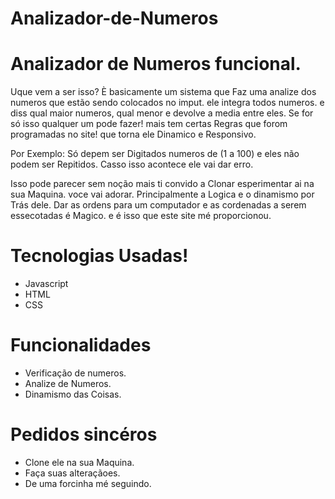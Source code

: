 # Analizador-de-Numeros
# Analizador de Numeros funcional.
 

Uque vem a ser isso? È basicamente um sistema que Faz uma analize dos numeros que estão sendo colocados no imput. ele integra todos numeros. e diss qual maior numeros, qual menor e devolve  a media entre eles. 
Se for só isso qualquer um pode fazer! mais tem certas Regras que forom programadas no site! que torna ele Dinamico e Responsivo. 

Por Exemplo: Só depem ser Digitados numeros de (1 a 100) e eles não podem ser Repitidos. Casso isso acontece ele vai dar erro. 

Isso pode parecer sem noção mais ti convido a Clonar esperimentar ai na sua Maquina. 
voce vai adorar. Principalmente a Logica e o dinamismo por Trás dele.
Dar as ordens para um computador e as cordenadas a serem essecotadas é Magico. e é isso que este site mé proporcionou. 

# Tecnologias Usadas! 
* Javascript 
* HTML 
* CSS 

# Funcionalidades 
* Verificação de numeros.  
* Analize de Numeros. 
* Dinamismo das Coisas. 

# Pedidos sincéros 
* Clone ele na sua Maquina. 
* Faça suas alteraçãoes. 
* De uma forcinha mé seguindo.